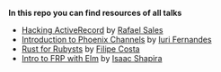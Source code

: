 **In this repo you can find resources of all talks**

* [Hacking ActiveRecord](hacking_active_record) by [Rafael Sales](https://github.com/rafaelsales)
* [Introduction to Phoenix Channels](phoenix_channels_introduction) by [Iuri Fernandes](https://github.com/iurifq)
* [Rust for Rubysts](rust_for_rubysts) by [Filipe Costa](https://github.com/filipebarcos)
* [Intro to FRP with Elm](frp_intro_with_elm) by [Isaac Shapira](https://github.com/fresheyeball)
